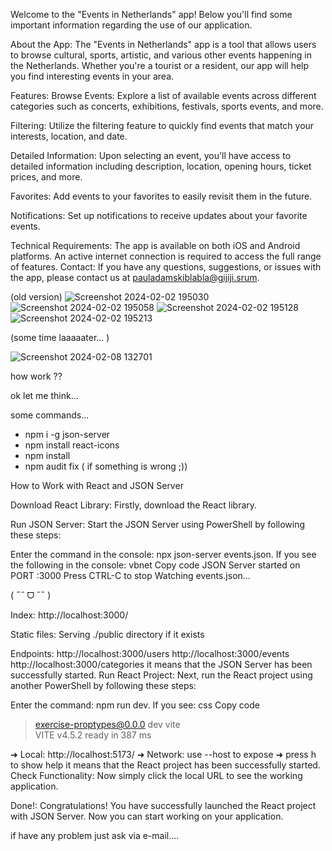 Welcome to the "Events in Netherlands" app! Below you'll find some important information regarding the use of our application.

About the App:
The "Events in Netherlands" app is a tool that allows users to browse cultural, sports, artistic, and various other events happening in the Netherlands. Whether you're a tourist or a resident, our app will help you find interesting events in your area.

Features:
Browse Events: Explore a list of available events across different categories such as concerts, exhibitions, festivals, sports events, and more.

Filtering: Utilize the filtering feature to quickly find events that match your interests, location, and date.

Detailed Information: Upon selecting an event, you'll have access to detailed information including description, location, opening hours, ticket prices, and more.

Favorites: Add events to your favorites to easily revisit them in the future.

Notifications: Set up notifications to receive updates about your favorite events.

Technical Requirements:
The app is available on both iOS and Android platforms.
An active internet connection is required to access the full range of features.
Contact:
If you have any questions, suggestions, or issues with the app, please contact us at pauladamskiblabla@gijiji.srum.

(old version)
![Screenshot 2024-02-02 195030](https://github.com/Picasso85/REact_Eind_project_v9.43/assets/93282468/576914c6-c603-4039-b534-6795ff8c5236)
![Screenshot 2024-02-02 195058](https://github.com/Picasso85/REact_Eind_project_v9.43/assets/93282468/77f50490-9d6e-49db-b9e1-2537bd8a7efc)
![Screenshot 2024-02-02 195128](https://github.com/Picasso85/REact_Eind_project_v9.43/assets/93282468/020c52e1-fa3c-41ed-9e40-253f52ce154c)
![Screenshot 2024-02-02 195213](https://github.com/Picasso85/REact_Eind_project_v9.43/assets/93282468/307feeae-ce4a-4e0f-9033-7c60e96c242d)

(some time laaaaater... )

![Screenshot 2024-02-08 132701](https://github.com/Picasso85/REact_Eind_project_v9.43/assets/93282468/c65e76b1-6181-4643-8523-fb5d0e1d6ee9)

how work ??

ok let me think...

some commands...
- npm i -g json-server
- npm install react-icons
- npm install
- npm audit fix ( if something is wrong ;)) 

How to Work with React and JSON Server

Download React Library: Firstly, download the React library.

Run JSON Server: Start the JSON Server using PowerShell by following these steps:

Enter the command in the console: npx json-server events.json.
If you see the following in the console:
vbnet
Copy code
JSON Server started on PORT :3000
Press CTRL-C to stop
Watching events.json...

( ˶ˆ ᗜ ˆ˵ )

Index:
http://localhost:3000/

Static files:
Serving ./public directory if it exists

Endpoints:
http://localhost:3000/users
http://localhost:3000/events
http://localhost:3000/categories
it means that the JSON Server has been successfully started.
Run React Project: Next, run the React project using another PowerShell by following these steps:

Enter the command: npm run dev.
If you see:
css
Copy code
> exercise-proptypes@0.0.0 dev
> vite   
VITE v4.5.2  ready in 387 ms

➜  Local:   http://localhost:5173/
➜  Network: use --host to expose
➜  press h to show help
it means that the React project has been successfully started.
Check Functionality: Now simply click the local URL to see the working application.

Done!: Congratulations! You have successfully launched the React project with JSON Server. Now you can start working on your application.

if have any problem just ask via e-mail....
      
